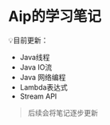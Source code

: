 # Aip的学习笔记

:bulb:目前更新：

- Java线程
- Java IO流
- Java 网络编程
- Lambda表达式
- Stream API









> 后续会将笔记逐步更新

